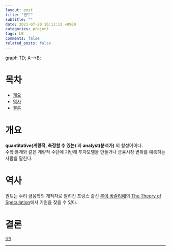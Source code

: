 ```yaml
---
layout: post
title: "퀀트"
subtitle: ""
date: 2021-07-20 16:11:11 +0900
categories: project
tags: LB
comments: false
related_posts: false
---
```



<div class="mermaid"> 
  
  graph TD; A-->B;

</div>



# 목차

- [개요](#개요)
- [역사](#역사)
- [결론](#결론)

# 개요

**quantitative(계량적, 측정할 수 있는)** 와 **analyst(분석가)** 의 합성어이다.  
수학·통계와 같은 계량적 수단에 기반해 투자모델을 만들거나 금융시장 변화를 예측하는 사람을 말한다.

# 역사

퀀트는 수리 금융학의 개척자로 알려진 프랑스 출신 [루이 바슐리에](https://en.wikipedia.org/wiki/Louis_Bachelier)의 [The Theory of Speculation](https://www.investmenttheory.org/uploads/3/4/8/2/34825752/emhbachelier.pdf)에서 기원을 찾을 수 있다.

# 결론

<sup><sub> [목차](#목차) </sub></sup>

---
